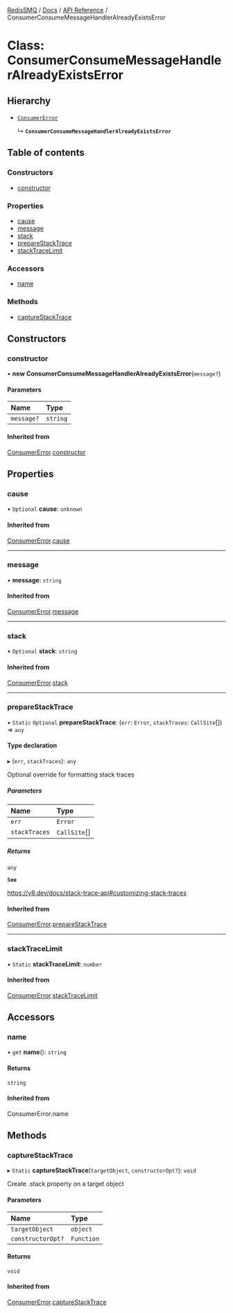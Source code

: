 [RedisSMQ](../../../README.md) / [Docs](../../README.md) / [API Reference](../README.md) / ConsumerConsumeMessageHandlerAlreadyExistsError

# Class: ConsumerConsumeMessageHandlerAlreadyExistsError

## Hierarchy

- [`ConsumerError`](ConsumerError.md)

  ↳ **`ConsumerConsumeMessageHandlerAlreadyExistsError`**

## Table of contents

### Constructors

- [constructor](ConsumerConsumeMessageHandlerAlreadyExistsError.md#constructor)

### Properties

- [cause](ConsumerConsumeMessageHandlerAlreadyExistsError.md#cause)
- [message](ConsumerConsumeMessageHandlerAlreadyExistsError.md#message)
- [stack](ConsumerConsumeMessageHandlerAlreadyExistsError.md#stack)
- [prepareStackTrace](ConsumerConsumeMessageHandlerAlreadyExistsError.md#preparestacktrace)
- [stackTraceLimit](ConsumerConsumeMessageHandlerAlreadyExistsError.md#stacktracelimit)

### Accessors

- [name](ConsumerConsumeMessageHandlerAlreadyExistsError.md#name)

### Methods

- [captureStackTrace](ConsumerConsumeMessageHandlerAlreadyExistsError.md#capturestacktrace)

## Constructors

### constructor

• **new ConsumerConsumeMessageHandlerAlreadyExistsError**(`message?`)

#### Parameters

| Name | Type |
| :------ | :------ |
| `message?` | `string` |

#### Inherited from

[ConsumerError](ConsumerError.md).[constructor](ConsumerError.md#constructor)

## Properties

### cause

• `Optional` **cause**: `unknown`

#### Inherited from

[ConsumerError](ConsumerError.md).[cause](ConsumerError.md#cause)

___

### message

• **message**: `string`

#### Inherited from

[ConsumerError](ConsumerError.md).[message](ConsumerError.md#message)

___

### stack

• `Optional` **stack**: `string`

#### Inherited from

[ConsumerError](ConsumerError.md).[stack](ConsumerError.md#stack)

___

### prepareStackTrace

▪ `Static` `Optional` **prepareStackTrace**: (`err`: `Error`, `stackTraces`: `CallSite`[]) => `any`

#### Type declaration

▸ (`err`, `stackTraces`): `any`

Optional override for formatting stack traces

##### Parameters

| Name | Type |
| :------ | :------ |
| `err` | `Error` |
| `stackTraces` | `CallSite`[] |

##### Returns

`any`

**`See`**

https://v8.dev/docs/stack-trace-api#customizing-stack-traces

#### Inherited from

[ConsumerError](ConsumerError.md).[prepareStackTrace](ConsumerError.md#preparestacktrace)

___

### stackTraceLimit

▪ `Static` **stackTraceLimit**: `number`

#### Inherited from

[ConsumerError](ConsumerError.md).[stackTraceLimit](ConsumerError.md#stacktracelimit)

## Accessors

### name

• `get` **name**(): `string`

#### Returns

`string`

#### Inherited from

ConsumerError.name

## Methods

### captureStackTrace

▸ `Static` **captureStackTrace**(`targetObject`, `constructorOpt?`): `void`

Create .stack property on a target object

#### Parameters

| Name | Type |
| :------ | :------ |
| `targetObject` | `object` |
| `constructorOpt?` | `Function` |

#### Returns

`void`

#### Inherited from

[ConsumerError](ConsumerError.md).[captureStackTrace](ConsumerError.md#capturestacktrace)
